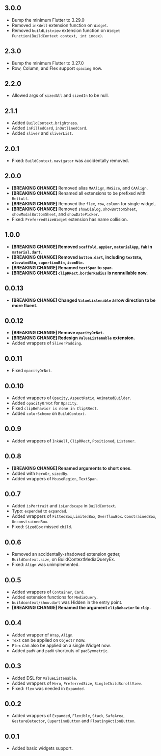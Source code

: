 ## 3.0.0
* Bump the minimum Flutter to 3.29.0
* Removed `inkWell` extension function on `Widget`.
* Removed `buildListview` extension function on `Widget Function(BuildContext context, int index)`.

## 2.3.0
* Bump the minimum Flutter to 3.27.0
* Row, Column, and Flex support `spacing` now.

## 2.2.0
* Allowed args of `sizedAll` and `sizedIn` to be null.

## 2.1.1
* Added `BuildContext.brightness`.
* Added `inFilledCard`, `inOutlinedCard`.
* Added `sliver` and `sliverList`.

## 2.0.1
* Fixed: `BuildContext.navigator` was accidentally removed.

## 2.0.0
* **[BREAKING CHANGE]** Removed alias `MAAlign`, `MASize`, and `CAAlign`.
* **[BREAKING CHANGE]** Renamed all extensions to be prefixed with `Rettulf`.
* **[BREAKING CHANGE]** Removed the `flex`, `row`, `column` for single widget.
* **[BREAKING CHANGE]** Removed `showDialog`, `showBottomSheet`, `showModalBottomSheet`, and `showDatePicker`.
* Fixed: `PreferredSizeWidget` extension has name collision.

## 1.0.0
* **[BREAKING CHANGE] Removed `scaffold`, `appBar`, `materialApp`, `fab` in `material.dart`.**
* **[BREAKING CHANGE] Removed `button.dart`, including `textBtn`, `elevatedBtn`, `cupertinoBtn`, `iconBtn`.**
* **[BREAKING CHANGE] Renamed `textSpan` to `span`.**
* **[BREAKING CHANGE] `clipRRect.borderRadius` is nonnullable now.**

## 0.0.13

* **[BREAKING CHANGE] Changed `ValueListenable` arrow direction to be more fluent.**

## 0.0.12

* **[BREAKING CHANGE] Remove `opacityOrNot`.**
* **[BREAKING CHANGE] Redesign `ValueListenable` extension.**
* Added wrappers of `SliverPadding`.

## 0.0.11

* Fixed `opacityOrNot`.

## 0.0.10

* Added wrappers of `Opacity`, `AspectRatio`, `AnimatedBuilder`.
* Added `opacityOrNot` for `Opacity`.
* Fixed `clipBehavior is none in ClipRRect`.
* Added `colorScheme` on `BuildContext`.

## 0.0.9

* Added wrappers of `InkWell`, `ClipRRect`, `Positioned`, `Listener`.

## 0.0.8

* **[BREAKING CHANGE] Renamed arguments to short ones.**
* Added with `heroOr`, `sizedBy`.
* Added wrappers of `MouseRegion`, `TextSpan`.

## 0.0.7

* Added `isPortrait` and `isLandscape` in `BuildContext`.
* Typo: `expended` to `expanded`.
* Added wrappers of `FittedBox`,`LimitedBox`, `OverflowBox`. `ConstrainedBox`, `UnconstrainedBox`.
* Fixed: `SizedBox` missed `child`.

## 0.0.6

* Removed an accidentally-shadowed extension getter, `BuildContext.size`, on BuildContextMediaQueryEx.
* Fixed: `Align` was unimplemented.

## 0.0.5

* Added wrappers of `Container`, `Card`.
* Added extension functions for `MediaQuery`.
* `buildcontext/show.dart` was Hidden in the entry point.
* **[BREAKING CHANGE] Renamed the argument `clipBehavior` to `clip`.**

## 0.0.4

* Added wrapper of `Wrap`, `Align`.
* `Text` can be applied on `Object?` now.
* `Flex` can also be applied on a single Widget now.
* Added `padV` and `padH` shortcuts of `padSymmetric`.

## 0.0.3

* Added DSL for `ValueListenable`.
* Added wrappers of `Hero`, `PreferredSize`, `SingleChildScrollView`.
* Fixed: `flex` was needed in `Expanded`.

## 0.0.2

* Added wrappers of `Expanded`, `Flexible`, `Stack`, `SafeArea`, `GestureDetector`, `CupertinoButton`
  and `FloatingActionButton`.

## 0.0.1

* Added basic widgets support.
